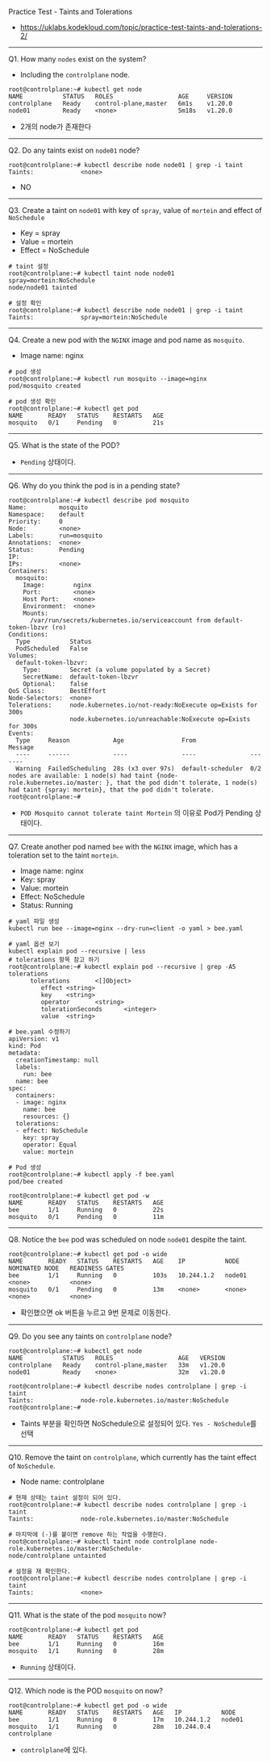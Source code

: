 Practice Test - Taints and Tolerations

- https://uklabs.kodekloud.com/topic/practice-test-taints-and-tolerations-2/

---

Q1. How many `nodes` exist on the system?

- Including the `controlplane` node.

```shell
root@controlplane:~# kubectl get node
NAME           STATUS   ROLES                  AGE     VERSION
controlplane   Ready    control-plane,master   6m1s    v1.20.0
node01         Ready    <none>                 5m18s   v1.20.0
```

- 2개의 node가 존재한다

---

Q2. Do any taints exist on `node01` node?

```shell
root@controlplane:~# kubectl describe node node01 | grep -i taint 
Taints:             <none>
```

- NO

---

Q3. Create a taint on `node01` with key of `spray`, value of `mortein` and effect of `NoSchedule`

- 
  Key = spray
- Value = mortein
- Effect = NoSchedule

```shell
# taint 설정
root@controlplane:~# kubectl taint node node01 spray=mortein:NoSchedule
node/node01 tainted

# 설정 확인
root@controlplane:~# kubectl describe node node01 | grep -i taint 
Taints:             spray=mortein:NoSchedule
```

---

Q4. Create a new pod with the `NGINX` image and pod name as `mosquito`.

- 
  Image name: nginx

```shell
# pod 생성
root@controlplane:~# kubectl run mosquito --image=nginx                
pod/mosquito created

# pod 생성 확인
root@controlplane:~# kubectl get pod
NAME       READY   STATUS    RESTARTS   AGE
mosquito   0/1     Pending   0          21s
```

---

Q5. What is the state of the POD?

- `Pending` 상태이다.

---

Q6. Why do you think the pod is in a pending state?

```shell
root@controlplane:~# kubectl describe pod mosquito 
Name:         mosquito
Namespace:    default
Priority:     0
Node:         <none>
Labels:       run=mosquito
Annotations:  <none>
Status:       Pending
IP:           
IPs:          <none>
Containers:
  mosquito:
    Image:        nginx
    Port:         <none>
    Host Port:    <none>
    Environment:  <none>
    Mounts:
      /var/run/secrets/kubernetes.io/serviceaccount from default-token-lbzvr (ro)
Conditions:
  Type           Status
  PodScheduled   False 
Volumes:
  default-token-lbzvr:
    Type:        Secret (a volume populated by a Secret)
    SecretName:  default-token-lbzvr
    Optional:    false
QoS Class:       BestEffort
Node-Selectors:  <none>
Tolerations:     node.kubernetes.io/not-ready:NoExecute op=Exists for 300s
                 node.kubernetes.io/unreachable:NoExecute op=Exists for 300s
Events:
  Type     Reason            Age                From               Message
  ----     ------            ----               ----               -------
  Warning  FailedScheduling  28s (x3 over 97s)  default-scheduler  0/2 nodes are available: 1 node(s) had taint {node-role.kubernetes.io/master: }, that the pod didn't tolerate, 1 node(s) had taint {spray: mortein}, that the pod didn't tolerate.
root@controlplane:~# 
```

- `POD Mosquito cannot tolerate taint Mortein` 의 이유로 Pod가 Pending 상태이다.

---

Q7. Create another pod named `bee` with the `NGINX` image, which has a toleration set to the taint `mortein`.

- Image name: nginx
- Key: spray
- Value: mortein
- Effect: NoSchedule
- Status: Running

```shell
# yaml 파일 생성
kubectl run bee --image=nginx --dry-run=client -o yaml > bee.yaml

# yaml 옵션 보기
kubectl explain pod --recursive | less
# tolerations 항목 참고 하기
root@controlplane:~# kubectl explain pod --recursive | grep -A5 tolerations
      tolerations       <[]Object>
         effect <string>
         key    <string>
         operator       <string>
         tolerationSeconds      <integer>
         value  <string>
         
# bee.yaml 수정하기
apiVersion: v1
kind: Pod
metadata:
  creationTimestamp: null
  labels:
    run: bee
  name: bee
spec:
  containers:
  - image: nginx
    name: bee
    resources: {}
  tolerations:
  - effect: NoSchedule
    key: spray
    operator: Equal
    value: mortein

# Pod 생성
root@controlplane:~# kubectl apply -f bee.yaml 
pod/bee created

root@controlplane:~# kubectl get pod -w
NAME       READY   STATUS    RESTARTS   AGE
bee        1/1     Running   0          22s
mosquito   0/1     Pending   0          11m
```

---

Q8. Notice the `bee` pod was scheduled on node `node01` despite the taint.

```shell
root@controlplane:~# kubectl get pod -o wide
NAME       READY   STATUS    RESTARTS   AGE    IP           NODE     NOMINATED NODE   READINESS GATES
bee        1/1     Running   0          103s   10.244.1.2   node01   <none>           <none>
mosquito   0/1     Pending   0          13m    <none>       <none>   <none>           <none>
```

- 확인했으면 ok 버튼을 누르고 9번 문제로 이동한다.

---

Q9. Do you see any taints on `controlplane` node?

```shell
root@controlplane:~# kubectl get node
NAME           STATUS   ROLES                  AGE   VERSION
controlplane   Ready    control-plane,master   33m   v1.20.0
node01         Ready    <none>                 32m   v1.20.0

root@controlplane:~# kubectl describe nodes controlplane | grep -i taint
Taints:             node-role.kubernetes.io/master:NoSchedule
root@controlplane:~# 

```

- Taints 부분을 확인하면 NoSchedule으로 설정되어 있다.  `Yes - NoSchedule`를 선택

---

Q10. Remove the taint on `controlplane`, which currently has the taint effect of `NoSchedule`.

- Node name: controlplane

```shell
# 현재 상태는 taint 설정이 되어 있다.
root@controlplane:~# kubectl describe nodes controlplane | grep -i taint
Taints:             node-role.kubernetes.io/master:NoSchedule

# 마지막에 (-)를 붙이면 remove 하는 작업을 수행한다.
root@controlplane:~# kubectl taint node controlplane node-role.kubernetes.io/master:NoSchedule-
node/controlplane untainted

# 설정을 재 확인한다.
root@controlplane:~# kubectl describe nodes controlplane | grep -i taint
Taints:             <none>
```

---

Q11. What is the state of the pod `mosquito` now?

```shell
root@controlplane:~# kubectl get pod
NAME       READY   STATUS    RESTARTS   AGE
bee        1/1     Running   0          16m
mosquito   1/1     Running   0          28m
```

- `Running` 상태이다.

---

Q12. Which node is the POD `mosquito` on now?

```shell
root@controlplane:~# kubectl get pod -o wide 
NAME       READY   STATUS    RESTARTS   AGE   IP           NODE        
bee        1/1     Running   0          17m   10.244.1.2   node01      
mosquito   1/1     Running   0          28m   10.244.0.4   controlplane
```

- `controlplane`에 있다.



